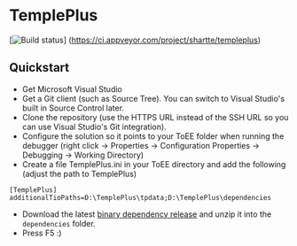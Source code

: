 # TemplePlus

[![Build status](https://ci.appveyor.com/api/projects/status/github/GrognardsFromHell/TemplePlus?svg=true)]
(https://ci.appveyor.com/project/shartte/templeplus)

## Quickstart

* Get Microsoft Visual Studio
* Get a Git client (such as Source Tree). You can switch to Visual Studio's built in Source Control later.
* Clone the repository (use the HTTPS URL instead of the SSH URL so you can use Visual Studio's Git integration).
* Configure the solution so it points to your ToEE folder when running the debugger (right click ->  Properties -> Configuration Properties -> Debugging -> Working Directory)
* Create a file TemplePlus.ini in your ToEE directory and add the following (adjust the path to TemplePlus)
```
[TemplePlus]
additionalTioPaths=D:\TemplePlus\tpdata;D:\TemplePlus\dependencies
```
* Download the latest [binary dependency release](https://github.com/GrognardsFromHell/TemplePlusDependencies/releases/) and unzip it into the ``dependencies`` folder.
* Press F5 :)
